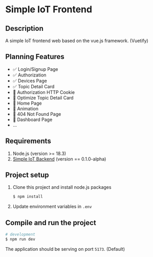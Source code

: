 # Simple IoT Frontend

## Description

A simple IoT frontend web based on the vue.js framework. (Vuetify)

## Planning Features

- :white_check_mark: Login/Signup Page
- :white_check_mark: Authorization
- :white_check_mark: Devices Page
- :white_check_mark: Topic Detail Card
- :black_square_button: Authorization HTTP Cookie
- :black_square_button: Optimize Topic Detail Card
- :black_square_button: Home Page
- :black_square_button: Animation
- :black_square_button: 404 Not Found Page
- :black_square_button: Dashboard Page
- ...

## Requirements

1. Node.js (version >= 18.3)
2. [Simple IoT Backend](https://github.com/Supawite-Peter/simple-iot-backend-microservices) (version == 0.1.0-alpha)

## Project setup

1. Clone this project and install node.js packages

    ```bash
    $ npm install
    ```

2. Update environment variables in `.env`

## Compile and run the project

```bash
# development
$ npm run dev
```

The application should be serving on port `5173`. (Default)